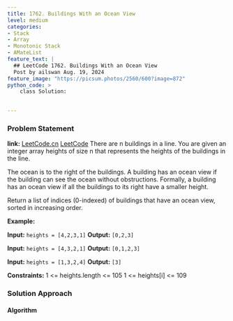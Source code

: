 ```yaml
---
title: 1762. Buildings With an Ocean View
level: medium
categories:
- Stack
- Array
- Monotonic Stack
- AMateList
feature_text: |
  ## LeetCode 1762. Buildings With an Ocean View
  Post by ailswan Aug. 19, 2024
feature_image: "https://picsum.photos/2560/600?image=872"
python_code: >
    class Solution:
   

---
```


### Problem Statement
**link:**
[LeetCode.cn](https://leetcode.cn/problems/buildings-with-an-ocean-view/)
[LeetCode](https://leetcode.com/buildings-with-an-ocean-view/)
There are n buildings in a line. You are given an integer array heights of size n that represents the heights of the buildings in the line.

The ocean is to the right of the buildings. A building has an ocean view if the building can see the ocean without obstructions. Formally, a building has an ocean view if all the buildings to its right have a smaller height.

Return a list of indices (0-indexed) of buildings that have an ocean view, sorted in increasing order.

**Example:**

**Input:** `heights = [4,2,3,1]`
**Output:** `[0,2,3]`

**Input:** `heights = [4,3,2,1]`
**Output:** `[0,1,2,3]`

**Input:** `heights = [1,3,2,4]`
**Output:** `[3]`


**Constraints:**
1 <= heights.length <= 105
1 <= heights[i] <= 109


### Solution Approach
 
#### Algorithm
 